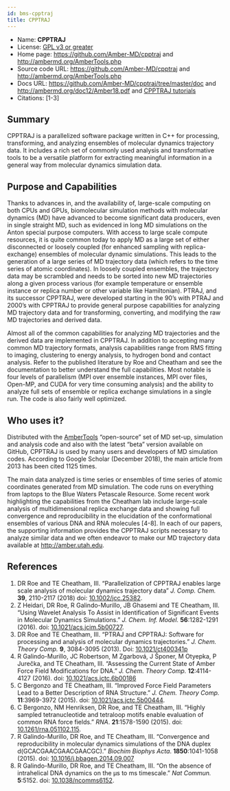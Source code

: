 ```yaml
---
id: bms-cpptraj
title: CPPTRAJ
---
```


* Name: **CPPTRAJ**
* License: [GPL v3 or greater](https://github.com/Amber-MD/cpptraj/blob/master/LICENSE)
* Home page: https://github.com/Amber-MD/cpptraj and http://ambermd.org/AmberTools.php
* Source code URL: https://github.com/Amber-MD/cpptraj and http://ambermd.org/AmberTools.php
* Docs URL: https://github.com/Amber-MD/cpptraj/tree/master/doc and
  http://ambermd.org/doc12/Amber18.pdf and [CPPTRAJ tutorials](http://ambermd.org/tutorials/TrajectoryAnalysis.php#cpptraj)
* Citations: [1-3]

## Summary

CPPTRAJ is a parallelized software package written in C++ for processing, transforming, and analyzing ensembles of molecular dynamics trajectory data. It includes a rich set of commonly used analysis and transformative tools to be a versatile platform for extracting meaningful information in a general way from molecular dynamics simulation data.

## Purpose and Capabilities

Thanks to advances in, and the availability of, large-scale computing on both CPUs and GPUs, biomolecular simulation methods with molecular dynamics (MD) have advanced to become significant data producers, even in single straight MD, such as evidenced in long MD simulations on the Anton special purpose computers. With access to large scale compute resources, it is quite common today to apply MD as a large set of either disconnected or loosely coupled (for enhanced sampling with replica-exchange) ensembles of molecular dynamic simulations. This leads to the generation of a large series of MD trajectory data (which refers to the time series of atomic coordinates). In loosely coupled ensembles, the trajectory data may be scrambled and needs to be sorted into new MD trajectories along a given process various (for example temperature or ensemble instance or replica number or other variable like Hamiltonian). PTRAJ, and its successor CPPTRAJ, were developed starting in the 90’s with PTRAJ and 2000’s with CPPTRAJ to provide general purpose capabilities for analyzing MD trajectory data and for transforming, converting, and modifying the raw MD trajectories and derived data.

Almost all of the common capabilities for analyzing MD trajectories and the derived data are implemented in CPPTRAJ. In addition to accepting many common MD trajectory formats, analysis capabilities range from RMS fitting to imaging, clustering to energy analysis, to hydrogen bond and contact analysis. Refer to the published literature by Roe and Cheatham and see the documentation to better understand the full capabilities. Most notable is four levels of parallelism (MPI over ensemble instances, MPI over files, Open-MP, and CUDA for very time consuming analysis) and the ability to analyze full sets of ensemble or replica exchange simulations in a single run. The code is also fairly well optimized.

## Who uses it?

Distributed with the [AmberTools](http://ambermd.org/AmberTools.php) “open-source” set of MD set-up, simulation and analysis code and also with the latest “beta” version available on GitHub, CPPTRAJ is used by many users and developers of MD simulation codes. According to Google Scholar (December 2018), the main article from 2013 has been cited 1125 times.

The main data analyzed is time series or ensembles of time series of atomic coordinates generated from MD simulation. The code runs on everything from laptops to the Blue Waters Petascale Resource. Some recent work highlighting the capabilities from the Cheatham lab include large-scale analysis of multidimensional replica exchange data and showing full convergence and reproducibility in the elucidation of the conformational ensembles of various DNA and RNA molecules [4-8]. In each of our papers, the supporting information provides the CPPTRAJ scripts necessary to analyze similar data and we often endeavor to make our MD trajectory data available at http://amber.utah.edu. 



## References

1. DR Roe and TE Cheatham, III. “Parallelization of CPPTRAJ enables large scale analysis of molecular dynamics trajectory data” *J. Comp. Chem.* **39**, 2110-2117 (2018) doi: [10.1002/jcc.25382](https://onlinelibrary.wiley.com/doi/full/10.1002/jcc.25382). 
2. Z Heidari, DR Roe, R Galindo-Murillo, JB Ghasemi and TE Cheatham, III. “Using Wavelet Analysis To Assist in Identification of Significant Events in Molecular Dynamics Simulations.” *J. Chem. Inf. Model.* **56**:1282-1291 (2016). doi: [10.1021/acs.jcim.5b00727](https://pubs.acs.org/doi/10.1021/acs.jcim.5b00727). 
3. DR Roe and TE Cheatham, III. “PTRAJ and CPPTRAJ: Software for processing and analysis of molecular dynamics trajectories.” *J. Chem. Theory Comp.* **9**, 3084-3095 (2013). Doi: [10.1021/ct400341p](https://doi.org/10.1021/ct400341p)
4. R Galindo-Murillo, JC Robertson, M Zgarbová, J Šponer, M Otyepka, P Jurečka, and TE Cheatham, III. “Assessing the Current State of Amber Force Field Modifications for DNA.” *J. Chem. Theory Comp.* **12**:4114-4127 (2016). doi: [10.1021/acs.jctc.6b00186](https://doi.org/10.1021/acs.jctc.6b00186)
5. C Bergonzo and TE Cheatham, III. “Improved Force Field Parameters Lead to a Better Description of RNA Structure.” *J. Chem. Theory Comp.* **11**:3969-3972 (2015). doi: [10.1021/acs.jctc.5b00444](https://doi.org/10.1021/acs.jctc.5b00444).
6. C Bergonzo, NM Henriksen, DR Roe, and TE Cheatham, III. “Highly sampled tetranucleotide and tetraloop motifs enable evaluation of common RNA force fields.” *RNA*. **21**:1578-1590 (2015). doi: [10.1261/rna.051102.115](https://doi.org/10.1261/rna.051102.115).
7. R Galindo-Murillo, DR Roe, and TE Cheatham, III. “Convergence and reproducibility in molecular dynamics simulations of the DNA duplex d(GCACGAACGAACGAACGC).” *Biochim Biophys Acta*. **1850**:1041-1058 (2015). doi: [10.1016/j.bbagen.2014.09.007](https://doi.org/10.1016/j.bbagen.2014.09.007)
8. R Galindo-Murillo, DR Roe, and TE Cheatham, III. “On the absence of intrahelical DNA dynamics on the μs to ms timescale.” *Nat Commun.* **5**:5152. doi: [10.1038/ncomms6152](https://doi.org/10.1038/ncomms6152).

